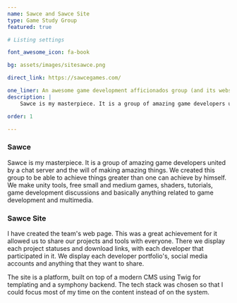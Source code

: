 ```yaml
---
name: Sawce and Sawce Site
type: Game Study Group
featured: true

# Listing settings

font_awesome_icon: fa-book

bg: assets/images/sitesawce.png

direct_link: https://sawcegames.com/

one_liner: An awesome game development afficionados group (and its website).
description: |
    Sawce is my masterpiece. It is a group of amazing game developers united by a chat server and the will of making amazing things. We created this group to be able to achieve things greater than one can achieve by himself. We make unity tools, free small and medium games, shaders, tutorials, game development discussions and basically anything related to game development and multimedia.

order: 1

---
```


### Sawce

Sawce is my masterpiece. It is a group of amazing game developers united by a chat server and the will of making amazing things. We created this group to be able to achieve things greater than one can achieve by himself. We make unity tools, free small and medium games, shaders, tutorials, game development discussions and basically anything related to game development and multimedia.

### Sawce Site

I have created the team's web page. This was a great achievement for it allowed us to share our projects and tools with everyone. There we display each project statuses and download links, with each developer that participated in it. We display each developer portfolio's, social media accounts and anything that they want to share.

The site is a platform, built on top of a modern CMS using Twig for templating and a symphony backend. The tech stack was chosen so that I could focus most of my time on the content instead of on the system.